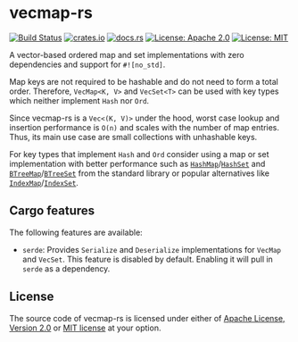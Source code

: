 # vecmap-rs

[![Build Status](https://github.com/martinohmann/vecmap-rs/workflows/ci/badge.svg)](https://github.com/martinohmann/vecmap-rs/actions?query=workflow%3Aci)
[![crates.io](https://img.shields.io/crates/v/vecmap-rs)](https://crates.io/crates/vecmap-rs)
[![docs.rs](https://img.shields.io/docsrs/vecmap-rs)](https://docs.rs/vecmap-rs)
[![License: Apache 2.0](https://img.shields.io/badge/License-Apache_2.0-blue.svg)](https://opensource.org/licenses/Apache-2.0)
[![License: MIT](https://img.shields.io/badge/License-MIT-yellow.svg)](https://opensource.org/licenses/MIT)

A vector-based ordered map and set implementations with zero dependencies and
support for `#![no_std]`.

Map keys are not required to be hashable and do not need to form a total order.
Therefore, `VecMap<K, V>` and `VecSet<T>` can be used with key types which
neither implement `Hash` nor `Ord`.

Since vecmap-rs is a `Vec<(K, V)>` under the hood, worst case lookup and
insertion performance is `O(n)` and scales with the number of map entries.
Thus, its main use case are small collections with unhashable keys.

For key types that implement `Hash` and `Ord` consider using a map or set
implementation with better performance such as
[`HashMap`](https://doc.rust-lang.org/std/collections/struct.HashMap.html)/[`HashSet`](https://doc.rust-lang.org/std/collections/struct.HashSet.html)
and
[`BTreeMap`](https://doc.rust-lang.org/std/collections/struct.BTreeMap.html)/[`BTreeSet`](https://doc.rust-lang.org/std/collections/struct.BTreeSet.html)
from the standard library or popular alternatives like
[`IndexMap`](https://docs.rs/indexmap/latest/indexmap/map/struct.IndexMap.html)/[`IndexSet`](https://docs.rs/indexmap/latest/indexmap/set/struct.IndexMap.html).

## Cargo features

The following features are available:

* `serde`: Provides `Serialize` and `Deserialize` implementations for `VecMap`
  and `VecSet`. This feature is disabled by default. Enabling it will pull in
  `serde` as a dependency.

## License

The source code of vecmap-rs is licensed under either of [Apache License,
Version 2.0](LICENSE-APACHE.md) or [MIT license](LICENSE-MIT) at your option.
